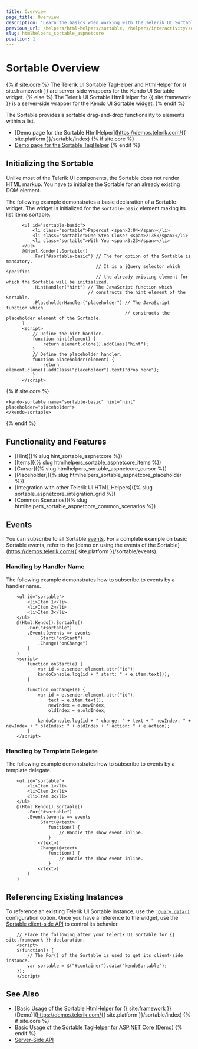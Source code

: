 ```yaml
---
title: Overview
page_title: Overview
description: "Learn the basics when working with the Telerik UI Sortable widget for {{ site.framework }}."
previous_url: /helpers/html-helpers/sortable, /helpers/interactivity/sortable/overview
slug: htmlhelpers_sortable_aspnetcore
position: 1
---
```


# Sortable Overview

{% if site.core %}
The Telerik UI Sortable TagHelper and HtmlHelper for {{ site.framework }} are server-side wrappers for the Kendo UI Sortable widget.
{% else %}
The Telerik UI Sortable HtmlHelper for {{ site.framework }} is a server-side wrapper for the Kendo UI Sortable widget.
{% endif %}

The Sortable provides a sortable drag-and-drop functionality to elements within a list.

* [Demo page for the Sortable HtmlHelper](https://demos.telerik.com/{{ site.platform }}/sortable/index)
{% if site.core %}
* [Demo page for the Sortable TagHelper](https://demos.telerik.com/aspnet-core/sortable/tag-helper)
{% endif %}

## Initializing the Sortable

Unlike most of the Telerik UI components, the Sortable does not render HTML markup. You have to initialize the Sortable for an already existing DOM element.

The following example demonstrates a basic declaration of a Sortable widget. The widget is initialized for the `sortable-basic` element making its list items sortable.

```HtmlHelper
      <ul id="sortable-basic">
          <li class="sortable">Papercut <span>3:04</span></li>
          <li class="sortable">One Step Closer <span>2:35</span></li>
          <li class="sortable">With You <span>3:23</span></li>
      </ul>
      @(Html.Kendo().Sortable()
          .For("#sortable-basic") // The for option of the Sortable is mandatory.
                                  // It is a jQuery selector which specifies
                                  // the already existing element for which the Sortable will be initialized.
          .HintHandler("hint") // The JavaScript function which
                               // constructs the hint element of the Sortable.
          .PlaceholderHandler("placeholder") // The JavaScript function which
                                             // constructs the placeholder element of the Sortable.
      )
      <script>
          // Define the hint handler.
          function hint(element) {
              return element.clone().addClass("hint");
          }
          // Define the placeholder handler.
          function placeholder(element) {
              return element.clone().addClass("placeholder").text("drop here");
          }
      </script>
```
{% if site.core %}
```TagHelper
<kendo-sortable name="sortable-basic" hint="hint"  placeholder="placeholder">
</kendo-sortable>
```
{% endif %}

## Functionality and Features

* [Hint]({% slug hint_sortable_aspnetcore %})
* [Items]({% slug htmlhelpers_sortable_aspnetcore_items %})
* [Cursor]({% slug htmlhelpers_sortable_aspnetcore_cursor %})
* [Placeholder]({% slug htmlhelpers_sortable_aspnetcore_placeholder %})
* [Integration with other Telerik UI HTML Helpers]({% slug sortable_aspnetcore_integration_grid %})
* [Common Scenarios]({% slug htmlhelpers_sortable_aspnetcore_common_scenarios %})

## Events

You can subscribe to all Sortable [events](/api/sortable). For a complete example on basic Sortable events, refer to the [demo on using the events of the Sortable](https://demos.telerik.com/{{ site.platform }}/sortable/events).

### Handling by Handler Name

The following example demonstrates how to subscribe to events by a handler name.

```HtmlHelper
    <ul id="sortable">
        <li>Item 1</li>
        <li>Item 2</li>
        <li>Item 3</li>
    </ul>
    @(Html.Kendo().Sortable()
        .For("#sortable")
        .Events(events => events
            .Start("onStart")
            .Change("onChange")
        )
    )
    <script>
        function onStart(e) {
            var id = e.sender.element.attr("id");
            kendoConsole.log(id + " start: " + e.item.text());
        }

        function onChange(e) {
            var id = e.sender.element.attr("id"),
                text = e.item.text(),
                newIndex = e.newIndex,
                oldIndex = e.oldIndex;

            kendoConsole.log(id + " change: " + text + " newIndex: " + newIndex + " oldIndex: " + oldIndex + " action: " + e.action);
        }
    </script>
```

### Handling by Template Delegate

The following example demonstrates how to subscribe to events by a template delegate.

```HtmlHelper
    <ul id="sortable">
        <li>Item 1</li>
        <li>Item 2</li>
        <li>Item 3</li>
    </ul>
    @(Html.Kendo().Sortable()
        .For("#sortable")
        .Events(events => events
            .Start(@<text>
                function() {
                    // Handle the show event inline.
                }
            </text>)
            .Change(@<text>
                function() {
                    // Handle the show event inline.
                }
            </text>)
        )
    )
```

## Referencing Existing Instances

To reference an existing Telerik UI Sortable instance, use the [`jQuery.data()`](http://api.jquery.com/jQuery.data/) configuration option. Once you have a reference to the widget, use the [Sortable client-side API](https://docs.telerik.com/kendo-ui/api/javascript/ui/sortable#methods) to control its behavior.

```
    // Place the following after your Telerik UI Sortable for {{ site.framework }} declaration.
    <script>
    $(function() {
        // The For() of the Sortable is used to get its client-side instance.
        var sortable = $("#container").data("kendoSortable");
    });
    </script>
```

## See Also

* [Basic Usage of the Sortable HtmlHelper for {{ site.framework }} (Demo)](https://demos.telerik.com/{{ site.platform }}/sortable/index)
{% if site.core %}
* [Basic Usage of the Sortable TagHelper for ASP.NET Core (Demo)](https://demos.telerik.com/aspnet-core/sortable/tag-helper)
{% endif %}
* [Server-Side API](/api/sortable)
